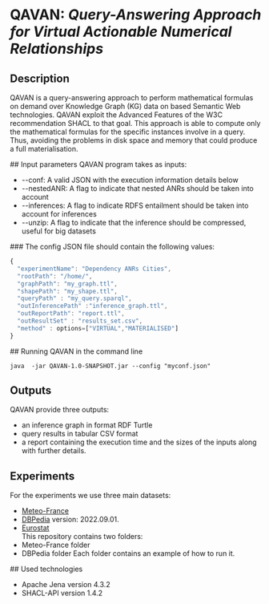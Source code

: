 # QAVAN: <i>Query-Answering Approach for Virtual Actionable Numerical Relationships</i>

## Description
QAVAN is a query-answering approach to perform mathematical formulas on demand over Knowledge Graph (KG) data on based Semantic Web technologies. QAVAN exploit the Advanced Features of the W3C recommendation SHACL to that goal. This approach is able to compute only the mathematical formulas for the specific instances involve in a query. Thus, avoiding the problems in disk space and memory that could produce a full materialisation.

## Input parameters
QAVAN program takes as inputs:

* --conf: A valid JSON with the execution information details below
* --nestedANR: A flag to indicate that nested ANRs should be taken into account
* --inferences: A flag to indicate RDFS entailment should be taken into account for inferences 
* --unzip: A flag to indicate that the inference should be compressed, useful for big datasets 

### The config JSON file should contain the following values:
```javascript
{
  "experimentName": "Dependency ANRs Cities",
  "rootPath": "/home/",
  "graphPath": "my_graph.ttl",
  "shapePath": "my_shape.ttl",
  "queryPath" : "my_query.sparql",
  "outInferencePath" :"inference_graph.ttl",
  "outReportPath": "report.ttl",
  "outResultSet" : "results_set.csv",
  "method" : options=["VIRTUAL","MATERIALISED"]
}
```

## Running QAVAN in the command line
```
java  -jar QAVAN-1.0-SNAPSHOT.jar --config "myconf.json" 

```

## Outputs 
QAVAN provide three outputs:
* an inference graph in format RDF Turtle
* query results in tabular CSV format
* a report containing the execution time and the sizes of the inputs along with further details.

## Experiments
For the experiments we use three main datasets:
* [Meteo-France](https://www.kaggle.com/datasets/katerpillar/meteonet)  
* [DBPedia](https://databus.DBpedia.org/DBpedia/)  version: 2022.09.01.
* [Eurostat](https://ec.europa.eu/eurostat/web/cities/data/database)  
This repository contains two folders: 
* Meteo-France folder 
* DBPedia folder
Each folder contains an example of how to run it.

## Used technologies
* Apache Jena version 4.3.2
* SHACL-API version 1.4.2

